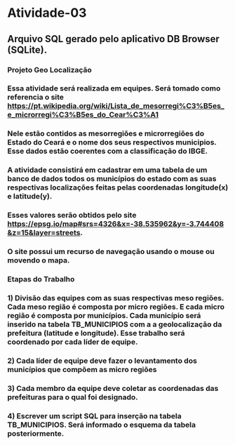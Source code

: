 # Atividade-03

## Arquivo SQL gerado pelo aplicativo DB Browser (SQLite).

### Projeto Geo Localização
### Essa atividade será realizada em equipes. Será tomado como referencia o site https://pt.wikipedia.org/wiki/Lista_de_mesorregi%C3%B5es_e_microrregi%C3%B5es_do_Cear%C3%A1
### Nele estão contidos as mesorregiões e microrregiões do Estado do Ceará e o nome dos seus respectivos municipios. Esse dados estão coerentes com a classificação do IBGE.
### A atividade consistirá em cadastrar em uma tabela de um banco de dados todos os municípios do estado com as suas respectivas localizações feitas pelas coordenadas longitude(x) e latitude(y). 
### Esses valores serão obtidos pelo site https://epsg.io/map#srs=4326&x=-38.535962&y=-3.744408&z=15&layer=streets. 
### O site possui um recurso de navegação usando o mouse ou movendo o mapa.
### Etapas do Trabalho
### 1) Divisão das equipes com as suas respectivas meso regiões. Cada meso região é composta por micro regiões. E cada micro região é composta por municípios. Cada município será inserido na tabela TB_MUNICIPIOS com a a geolocalização da prefeitura (latitude e longitude). Esse trabalho será coordenado por cada líder de equipe.
### 2) Cada líder de equipe deve fazer o levantamento dos municípios que compõem as micro regiões
### 3) Cada membro da equipe deve coletar as coordenadas das prefeituras para o qual foi designado. 
### 4) Escrever um script SQL para inserção na tabela TB_MUNICIPIOS. Será informado o esquema da tabela posteriormente.
